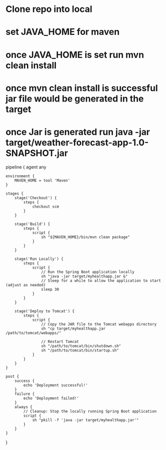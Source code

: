 # Clone repo into local 
# set JAVA_HOME for maven
# once JAVA_HOME is set run mvn clean install
# once mvn clean install is successful jar file would be generated in the target
# once Jar is generated run java -jar target/weather-forecast-app-1.0-SNAPSHOT.jar

pipeline {
    agent any

    environment {
        MAVEN_HOME = tool 'Maven'
    }

    stages {
        stage('Checkout') {
            steps {
                checkout scm
            }
        }

        stage('Build') {
            steps {
                script {
                    sh "${MAVEN_HOME}/bin/mvn clean package"
                }
            }
        }

        stage('Run Locally') {
            steps {
                script {
                    // Run the Spring Boot application locally
                    sh "java -jar target/myhealthapp.jar &"
                    // Sleep for a while to allow the application to start (adjust as needed)
                    sleep 30
                }
            }
        }

        stage('Deploy to Tomcat') {
            steps {
                script {
                    // Copy the JAR file to the Tomcat webapps directory
                    sh "cp target/myhealthapp.jar /path/to/tomcat/webapps/"

                    // Restart Tomcat
                    sh "/path/to/tomcat/bin/shutdown.sh"
                    sh "/path/to/tomcat/bin/startup.sh"
                }
            }
        }
    }

    post {
        success {
            echo 'Deployment successful!'
        }
        failure {
            echo 'Deployment failed!'
        }
        always {
            // Cleanup: Stop the locally running Spring Boot application
            script {
                sh "pkill -f 'java -jar target/myhealthapp.jar'"
            }
        }
    }
}

